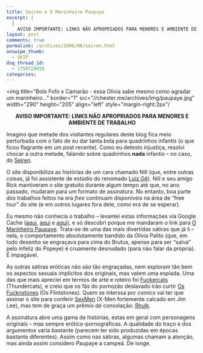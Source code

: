 ```yaml
---
title: Seiren e O Marinheiro Paupaye
excerpt: |
  |
    AVISO IMPORTANTE: LINKS NÃO APROPRIADOS PARA MENORES E AMBIENTE DE TRABALHO Imagino que metade dos visitantes regulares deste blog fica meio perturbada com o fato de eu dar tanta bola para quadrinhos infantis (o que ficou flagrante em um post...
layout: post
comments: true
permalink: /archives/2006/06/seiren.html
onswipe_thumb:
  - SKIP
dsq_thread_id:
  - 1750724650
categories:
---
```

<img title="Bolo Fofo x Camarão - essa Olívia sabe mesmo como agradar um marinheiro..." border="1" src="//chester.me/archives/img/paupaye.jpg" width="290" height="205" align="left" style="margin-right:2px"/<center>
  <strong>AVISO IMPORTANTE: LINKS NÃO APROPRIADOS PARA MENORES E AMBIENTE DE TRABALHO</strong>
</center>

Imagino que metade dos visitantes regulares deste blog fica meio perturbada com o fato de eu dar tanta bola para quadrinhos infantis (o que ficou flagrante em um post recente). Como eu detesto injustiça, resolvi chocar a outra metade, falando sobre quadrinhos **nada** infantis &#8211; no caso, do [Seiren][1].

O site disponibiliza as histórias de um cara chamado Nill (que, entre outras coisas, já foi assistente de estúdio do renomado [Luiz Gê][2]). Nill e seu amigo Rick mantiveram o site gratuito durante algum tempo até que, no ano passado, mudaram para um formato de assinatura. No entanto, boa parte dos trabalhos feitos na era *free* continuam disponíveis na área de &#8220;free tour&#8221; do site (e em outros lugares fora dele, como era de se esperar).

Eu mesmo não conhecia o trabalho &#8211; levantei estas informações via Google Cache ([aqui][3], [aqui][4] e [aqui][5]), e só descobri porque me mandaram o link para [O Marinheiro Paupaye][6]. Trata-se de uma das mais divertidas sátiras que já li &#8211; nela, o comportamento absolutamente bandido da Olívia Palito (que, em todo desenho se engraçava para cima do Brutus, apenas para ser &#8220;salva&#8221; pelo infeliz do Popeye) é cruamente desnudado (para não falar da própria). É impagável.

As outras sátiras eróticas não são tão engraçadas, nem exploram tão bem os aspectos sexuais implícitos dos originais, mas valem uma espiada. Uma das que mais apreciei em termos de arte e roteiro foi [Fuckercats][7] (Thundercats), e creio que os fãs do pornozão deslavado irão curtir [Os Fucknstones][8] (Os Flintstones). Quem se interssa por *comics* vai ter que assinar o site para conferir [SexMen][9] (X-Men fortemente calcado em Jim Lee), mas tem de graça um prêmio de consolação: [Rhulk][10].

A assinatura abre uma gama de histórias, estas em geral com personagens originais &#8211; mas sempre erótico-pornográficas. A qualidade do traço e dos argumentos varia bastante (parecem ter sido produzidas em épocas bastante diferentes). Assim como nas sátiras, algumas chamam a atenção, mas ainda assim considero Paupaye a campeã. De longe.

 [1]: http://www.seiren.com.br
 [2]: http://pt.wikipedia.org/wiki/Luiz_G%C3%AA
 [3]: http://64.233.161.104/search?q=cache:UQNNxDrBZGEJ:www.seiren.com.br/equipe/nill.htm+nill+seiren&#038;hl=pt-BR&#038;ct=clnk&#038;cd=2&#038;client=firefox-a
 [4]: http://64.233.161.104/search?q=cache:-vwR2CvdF0YJ:www.seiren.com.br/equipe/rick.htm+nill+seiren&#038;hl=pt-BR&#038;ct=clnk&#038;cd=1&#038;client=firefox-a
 [5]: http://64.233.161.104/search?q=cache:ExLguvw4MTgJ:www.seiren.com.br/editorial/central.htm+nill+seiren&#038;hl=pt-BR&#038;ct=clnk&#038;cd=3&#038;client=firefox-a
 [6]: http://seiren.com.br/free/paupay/index.html
 [7]: http://seiren.com.br/free/fcats/index.html
 [8]: http://seiren.com.br/free/fstones/index.html
 [9]: http://seiren.com.br/album/book5/index.html
 [10]: http://seiren.com.br/free/hulk/index.html
